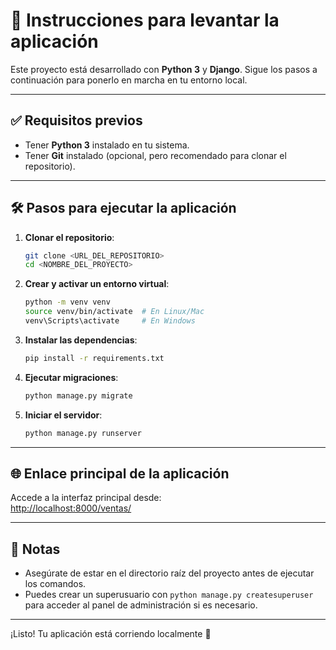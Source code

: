 # 🚀 Instrucciones para levantar la aplicación

Este proyecto está desarrollado con **Python 3** y **Django**. Sigue los pasos a continuación para ponerlo en marcha en tu entorno local.  

---

## ✅ Requisitos previos

- Tener **Python 3** instalado en tu sistema.
- Tener **Git** instalado (opcional, pero recomendado para clonar el repositorio).

---

## 🛠️ Pasos para ejecutar la aplicación

1. **Clonar el repositorio**:

   ```bash
   git clone <URL_DEL_REPOSITORIO>
   cd <NOMBRE_DEL_PROYECTO>
   ```

2. **Crear y activar un entorno virtual**:

   ```bash
   python -m venv venv
   source venv/bin/activate  # En Linux/Mac
   venv\Scripts\activate     # En Windows
   ```

3. **Instalar las dependencias**:

   ```bash
   pip install -r requirements.txt
   ```

4. **Ejecutar migraciones**:

   ```bash
   python manage.py migrate
   ```

5. **Iniciar el servidor**:

   ```bash
   python manage.py runserver
   ```

---

## 🌐 Enlace principal de la aplicación

Accede a la interfaz principal desde:  
[http://localhost:8000/ventas/](http://localhost:8000/ventas/)

---

## 📌 Notas

- Asegúrate de estar en el directorio raíz del proyecto antes de ejecutar los comandos.
- Puedes crear un superusuario con `python manage.py createsuperuser` para acceder al panel de administración si es necesario.

---

¡Listo! Tu aplicación está corriendo localmente 🚀
